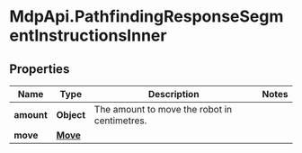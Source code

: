 # MdpApi.PathfindingResponseSegmentInstructionsInner

## Properties

Name | Type | Description | Notes
------------ | ------------- | ------------- | -------------
**amount** | **Object** | The amount to move the robot in centimetres. | 
**move** | [**Move**](Move.md) |  | 


